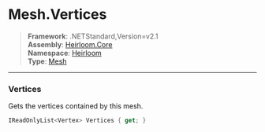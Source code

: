 # Mesh.Vertices

> **Framework**: .NETStandard,Version=v2.1  
> **Assembly**: [Heirloom.Core][0]  
> **Namespace**: [Heirloom][0]  
> **Type**: [Mesh][1]  

--------------------------------------------------------------------------------

### Vertices

Gets the vertices contained by this mesh.

```cs
IReadOnlyList<Vertex> Vertices { get; }
```

[0]: ../Heirloom.Core.md
[1]: Heirloom.Mesh.md
